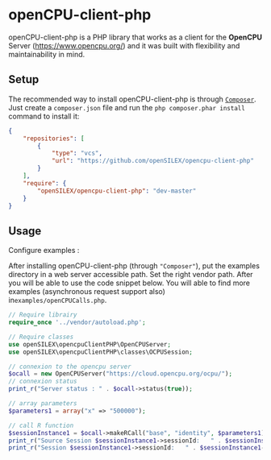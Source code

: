 openCPU-client-php
=============

openCPU-client-php is a PHP library that works as a client for the **OpenCPU** Server (https://www.opencpu.org/) and it was built with flexibility and maintainability in mind.


Setup
-----

The recommended way to install openCPU-client-php is through  [`Composer`](http://getcomposer.org). Just create a ``composer.json`` file and run the ``php composer.phar install`` command to install it:
```json
{
    "repositories": [
        {
            "type": "vcs",
            "url": "https://github.com/openSILEX/opencpu-client-php"
        }
    ],
    "require": {
        "openSILEX/opencpu-client-php": "dev-master"
    }
}
```

Usage
-----

Configure examples : 

After installing openCPU-client-php (through ``"Composer"``), put the examples directory in a web server accessible path.
Set the right vendor path.
After you will be able to use the code snippet below. You will able to find more examples (asynchronous request support also) in``examples/openCPUCalls.php``.

```php
// Require librairy 
require_once '../vendor/autoload.php';

// Require classes 
use openSILEX\opencpuClientPHP\OpenCPUServer;
use openSILEX\opencpuClientPHP\classes\OCPUSession;

// connexion to the opencpu server
$ocall = new OpenCPUServer("https://cloud.opencpu.org/ocpu/");
// connexion status
print_r("Server status : " . $ocall->status(true));

// array parameters
$parameters1 = array("x" => "500000");

// call R function
$sessionInstance1 = $ocall->makeRCall("base", "identity", $parameters1);
print_r("Source Session $sessionInstance1->sessionId:   " . $sessionInstance1->getSource());
print_r("Session $sessionInstance1->sessionId:   " . $sessionInstance1->getObjects());



```

